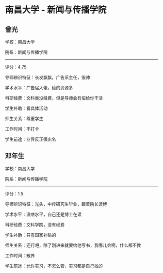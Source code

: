 # 南昌大学 - 新闻与传播学院

## 曾光

学校：南昌大学

院系：新闻与传播学院

* * *

评分：4.75

导师辨识特征：长发飘飘，广告系主任，很帅

学术水平：广告届大佬，给的资源多

科研经费：文科类没经费，但是导师会有偿给你干活

学生补助：看具体活动

师生关系：尊重学生

工作时间：不打卡

学生前途：业界反正很出名

## 邓年生

学校：南昌大学

院系：新闻与传播学院

* * *

评分：1.5

导师辨识特征：光头，中传研究生毕业，跟着院长读博

学术水平：没啥水平，自己还是博士在读

科研经费：文科学院，没有经费

学生补助：只有国家补贴的

师生关系：还行吧，除了刚进来就要给他写书，我哪儿会啊，什么都不教

工作时间：散养

学生前途：允许实习，不怎么管，实习都是自己找的